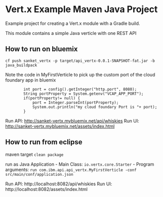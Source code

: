 # Vert.x Example Maven Java Project

Example project for creating a Vert.x module with a Gradle build.

This module contains a simple Java verticle with one REST API

## How to run on bluemix
`cf push sanket_vertx -p target/api_vertx-0.0.1-SNAPSHOT-fat.jar -b java_buildpack`

Note the code in MyFirstVerticle to pick up the custom port of the cloud foundary app in bluemix
```
		int port = config().getInteger("http.port", 8080);
		String portProperty = System.getenv("VCAP_APP_PORT"); 
		if(portProperty!= null) {
			port = Integer.parseInt(portProperty);
			System.out.println("my cloud foundary Port is "+ port);
		}
```
Run API: http://sanket-vertx.mybluemix.net/api/whiskies
Run UI: http://sanket-vertx.mybluemix.net/assets/index.html

## How to run from eclipse

maven target `clean package`

run as Java Application - Main Class: `io.vertx.core.Starter` - 
Program arguments: `run com.ibm.api.api_vertx.MyFirstVerticle -conf src/main/conf/application.json`

Run API: http://localhost:8082/api/whiskies
Run UI: http://localhost:8082/assets/index.html
